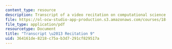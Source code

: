 ```yaml
---
content_type: resource
description: Transcript of a video recitation on computational science and engineering.
file: https://ol-ocw-studio-app-production.s3.amazonaws.com/courses/18-085-computational-science-and-engineering-i-fall-2008/364161de8218c75ab3d7291cf829517a_18-085F08-R09.pdf
file_type: application/pdf
resourcetype: Document
title: "Transcript \u2013 Recitation 9"
uid: 364161de-8218-c75a-b3d7-291cf829517a
---
```

